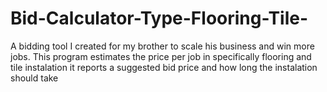 # Bid-Calculator-Type-Flooring-Tile-
A bidding tool I created for my brother to scale his business and win more jobs. 
This program estimates the price per job in specifically flooring and tile instalation 
it reports a suggested bid price and how long the instalation should take  
